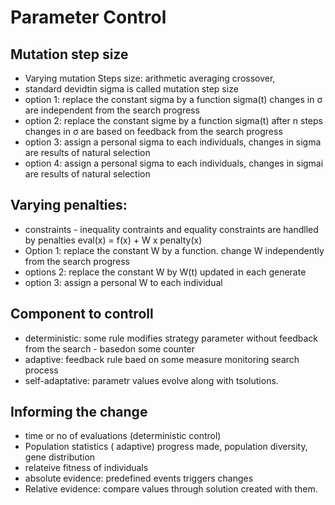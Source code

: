 # Parameter Control 

## Mutation step size 
- Varying mutation Steps size: arithmetic averaging crossover, 
- standard devidtin sigma is called mutation step size
- option 1: replace the constant sigma by a function sigma(t) changes in σ are independent from the search progress
- option 2: replace the constant sigme by a function sigma(t) after n steps changes in σ are based on feedback from the search progress
- option 3: assign a personal sigma to each individuals, changes in sigma are results of natural selection 
- option 4: assign a personal sigma to each individuals, changes in sigmai are results of natural selection 

## Varying penalties: 
- constraints - inequality contraints and equality constraints are handlled by penalties eval(x) = f(x) + W x penalty(x)
- Option 1: replace the constant W by a function. change W independently from the search progress
- options 2: replace the constant W by W(t) updated in each generate
- option 3: assign a personal W to each individual 


## Component to controll
- deterministic: some rule modifies strategy parameter without feedback from the search - basedon some counter 
- adaptive: feedback rule baed on some measure monitoring search process 
- self-adaptative: parametr values evolve along with tsolutions. 

## Informing the change
- time or no of evaluations (deterministic control)
- Population statistics ( adaptive) progress made, population diversity, gene distribution 
- relateive fitness of individuals 
- absolute evidence: predefined events triggers changes 
- Relative evidence: compare values through solution created with them. 
